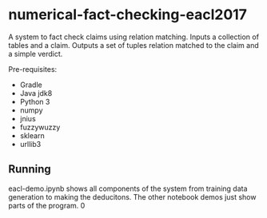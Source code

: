 # numerical-fact-checking-eacl2017

A system to fact check claims using relation matching. Inputs a collection of tables and a claim. Outputs a set of tuples relation matched to the claim and a simple verdict. 

Pre-requisites:
 * Gradle
 * Java jdk8
 * Python 3
  * numpy
  * jnius
  * fuzzywuzzy
  * sklearn
  * urllib3
  
## Running
eacl-demo.ipynb shows all components of the system from training data generation to making the deducitons. The other notebook demos just show parts of the program.
0
